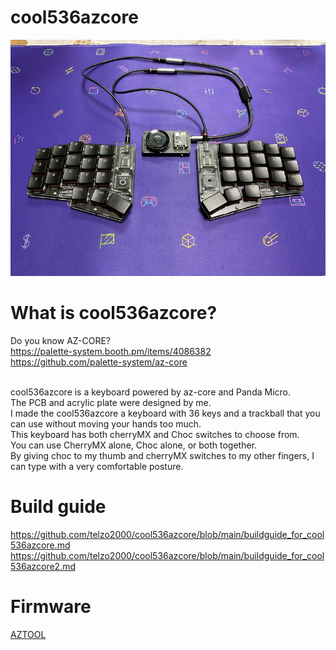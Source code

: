# cool536azcore

![](img/img00001.jpg)

# What is cool536azcore?

Do you know AZ-CORE?
<br>
https://palette-system.booth.pm/items/4086382
<br>
https://github.com/palette-system/az-core

<br>
cool536azcore is a keyboard powered by az-core and Panda Micro.
<br>
The PCB and acrylic plate were designed by me.
<br>
I made the cool536azcore a keyboard with 36 keys and a trackball that you can use without moving your hands too much.
<br>
This keyboard has both cherryMX and Choc switches to choose from.
<br>
You can use CherryMX alone, Choc alone, or both together.
<br>
By giving choc to my thumb and cherryMX switches to my other fingers, I can type with a very comfortable posture.
<br>


# Build guide

https://github.com/telzo2000/cool536azcore/blob/main/buildguide_for_cool536azcore.md
<br>
https://github.com/telzo2000/cool536azcore/blob/main/buildguide_for_cool536azcore2.md
<br>

# Firmware
[AZTOOL](https://github.com/palette-system/aztool)


